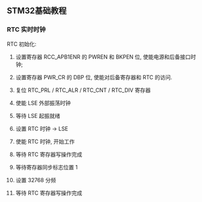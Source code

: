 ## STM32基础教程

### RTC 实时时钟


RTC 初始化:

1. 设置寄存器 RCC_APB1ENR 的 PWREN 和 BKPEN 位, 使能电源和后备接口时钟;
	
2. 设置寄存器 PWR_CR 的 DBP 位, 使能对后备寄存器和 RTC 的访问.

3. 复位 RTC_PRL / RTC_ALR / RTC_CNT / RTC_DIV 寄存器

4. 使能 LSE 外部振荡时钟

5. 等待 LSE 起振就绪

6. 设置 RTC 时钟 -> LSE

7. 使能 RTC 时钟, 开始工作

8. 等待 RTC 寄存器写操作完成

9. 等待寄存器同步标志位置 1

10. 设置 32768 分频 

11. 等待 RTC 寄存器写操作完成

